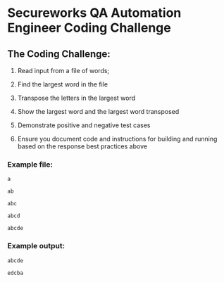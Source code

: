 # Secureworks QA Automation Engineer Coding Challenge

## The Coding Challenge: 
1. Read input from a file of words;

2. Find the largest word in the file

3. Transpose the letters in the largest word

4. Show the largest word and the largest word transposed 

5. Demonstrate positive and negative test cases

6. Ensure you document code and instructions for building and running based on the response best practices above

### Example file:
```
a

ab

abc

abcd

abcde
```

### Example output:
```
abcde

edcba
```